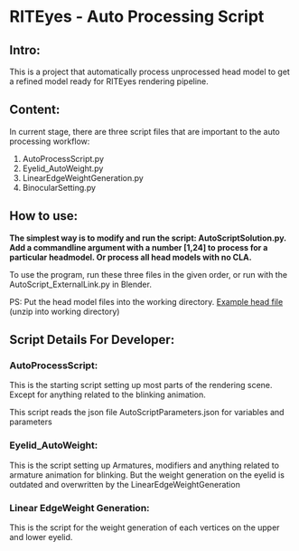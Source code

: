 # RITEyes - Auto Processing Script

## Intro:

This is a project that automatically process unprocessed head model to get a refined model ready for RITEyes rendering pipeline.

## Content:

In current stage, there are three script files that are important to the auto processing workflow:

1. AutoProcessScript.py
2. Eyelid_AutoWeight.py
3. LinearEdgeWeightGeneration.py
4. BinocularSetting.py

## How to use:

**The simplest way is to modify and run the script: AutoScriptSolution.py. Add a commandline argument with a number [1,24] to process for a particular headmodel. Or process all head models with no CLA.**

To use the program, run these three files in the given order, or run with the AutoScript_ExternalLink.py in Blender.

PS: Put the head model files into the working directory.
[Example head file](https://drive.google.com/file/d/1MER-A9Ebu0UUv_p7dqHKYtGui0RrzcvB/view?usp=sharing) (unzip into working directory)

## Script Details For Developer:

### AutoProcessScript:

This is the starting script setting up most parts of the rendering scene. Except for anything related to the blinking animation.

This script reads the json file AutoScriptParameters.json for variables and parameters



### Eyelid_AutoWeight:

This is the script setting up Armatures, modifiers and anything related to armature animation for blinking. But the weight generation on the eyelid is outdated and overwritten by the LinearEdgeWeightGeneration

### Linear EdgeWeight Generation:

This is the script for the weight generation of each vertices on the upper and lower eyelid.
